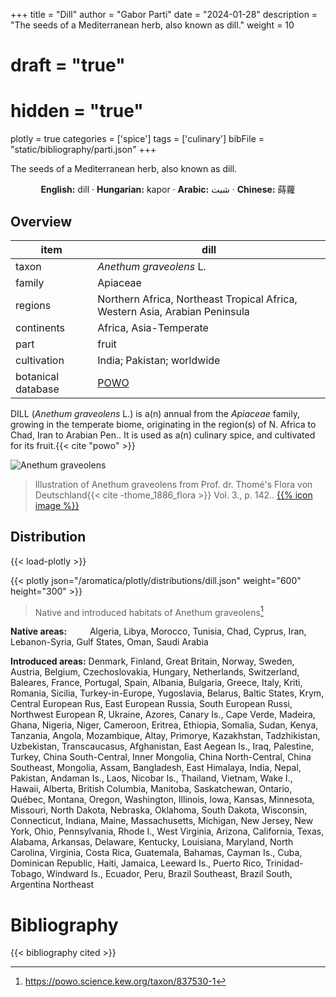 +++
title = "Dill"
author = "Gabor Parti"
date = "2024-01-28"
description = "The seeds of a Mediterranean herb, also known as dill."
weight = 10
# draft = "true"
# hidden = "true"
plotly = true
categories = ['spice']
tags = ['culinary']
bibFile = "static/bibliography/parti.json"
+++

The seeds of a Mediterranean herb, also known as dill.

[<i class="fab fa-wikipedia-w"></i>](https://en.wikipedia.org/wiki/Dill)

<center>

**English:** dill · **Hungarian:** kapor · **Arabic:** <span class="arabic-text" dir="rtl">شبت</span> · **Chinese:** <span class="traditional-chinese-text">蒔蘿</span>

</center>

## Overview

|       item       |                                    dill                                   |
|------------------|---------------------------------------------------------------------------|
|       taxon      |                          *Anethum graveolens* L.                          |
|      family      |                                  Apiaceae                                 |
|      regions     |Northern Africa, Northeast Tropical Africa, Western Asia, Arabian Peninsula|
|    continents    |                           Africa, Asia-Temperate                          |
|       part       |                                   fruit                                   |
|    cultivation   |                         India; Pakistan; worldwide                        |
|botanical database|            [POWO](https://powo.science.kew.org/taxon/837530-1)            |

DILL (*Anethum graveolens* L.) is a(n) annual from the *Apiaceae* family, growing in the temperate biome, originating in the region(s) of N. Africa to Chad, Iran to Arabian Pen.. It is used as a(n) culinary spice, and cultivated for its fruit.{{< cite "powo" >}}

![Anethum graveolens](/images/illustrations/dill.png?width=40rem "Illustration of Anethum graveolens from Prof. dr. Thomé's Flora von Deutschland")

>Illustration of Anethum graveolens from Prof. dr. Thomé's Flora von Deutschland{{< cite -thome_1886_flora >}} Vol. 3., p. 142.. [{{% icon image %}}](https://www.biodiversitylibrary.org/page/4320887)

## Distribution

{{< load-plotly >}}

{{< plotly json="/aromatica/plotly/distributions/dill.json" weight="600" height="300" >}}

>Native and introduced habitats of Anethum graveolens[^powo]

[^powo]: https://powo.science.kew.org/taxon/837530-1

<p style="text-align:left;">

**Native areas:** &ensp; &ensp; &ensp; Algeria, Libya, Morocco, Tunisia, Chad, Cyprus, Iran, Lebanon-Syria, Gulf States, Oman, Saudi Arabia

**Introduced areas:** Denmark, Finland, Great Britain, Norway, Sweden, Austria, Belgium, Czechoslovakia, Hungary, Netherlands, Switzerland, Baleares, France, Portugal, Spain, Albania, Bulgaria, Greece, Italy, Kriti, Romania, Sicilia, Turkey-in-Europe, Yugoslavia, Belarus, Baltic States, Krym, Central European Rus, East European Russia, South European Russi, Northwest European R, Ukraine, Azores, Canary Is., Cape Verde, Madeira, Ghana, Nigeria, Niger, Cameroon, Eritrea, Ethiopia, Somalia, Sudan, Kenya, Tanzania, Angola, Mozambique, Altay, Primorye, Kazakhstan, Tadzhikistan, Uzbekistan, Transcaucasus, Afghanistan, East Aegean Is., Iraq, Palestine, Turkey, China South-Central, Inner Mongolia, China North-Central, China Southeast, Mongolia, Assam, Bangladesh, East Himalaya, India, Nepal, Pakistan, Andaman Is., Laos, Nicobar Is., Thailand, Vietnam, Wake I., Hawaii, Alberta, British Columbia, Manitoba, Saskatchewan, Ontario, Québec, Montana, Oregon, Washington, Illinois, Iowa, Kansas, Minnesota, Missouri, North Dakota, Nebraska, Oklahoma, South Dakota, Wisconsin, Connecticut, Indiana, Maine, Massachusetts, Michigan, New Jersey, New York, Ohio, Pennsylvania, Rhode I., West Virginia, Arizona, California, Texas, Alabama, Arkansas, Delaware, Kentucky, Louisiana, Maryland, North Carolina, Virginia, Costa Rica, Guatemala, Bahamas, Cayman Is., Cuba, Dominican Republic, Haiti, Jamaica, Leeward Is., Puerto Rico, Trinidad-Tobago, Windward Is., Ecuador, Peru, Brazil Southeast, Brazil South, Argentina Northeast

</p>



# Bibliography

{{< bibliography cited >}}

